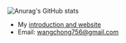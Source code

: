 ![Anurag's GitHub stats](https://github-readme-stats.vercel.app/api?username=2997ms)

- My [introduction and website](https://2997ms.github.io)
- Email: wangchong756@gmail.com
